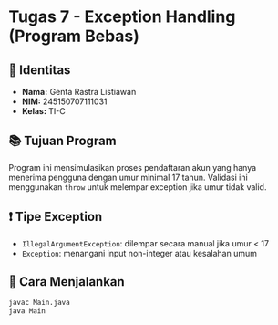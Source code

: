# Tugas 7 - Exception Handling (Program Bebas)

## 👤 Identitas
- **Nama:** Genta Rastra Listiawan
- **NIM:** 245150707111031
- **Kelas:** TI-C

## 📚 Tujuan Program
Program ini mensimulasikan proses pendaftaran akun yang hanya menerima pengguna dengan umur minimal 17 tahun. Validasi ini menggunakan `throw` untuk melempar exception jika umur tidak valid.

## ❗ Tipe Exception
- `IllegalArgumentException`: dilempar secara manual jika umur < 17
- `Exception`: menangani input non-integer atau kesalahan umum

## 🔧 Cara Menjalankan
```bash
javac Main.java
java Main

